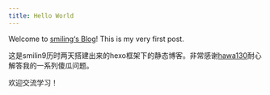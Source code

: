 ```yaml
---
title: Hello World
---
```

Welcome to [smiling‘s Blog](https://smilin9.com/)! This is my very first post.

这是smilin9历时两天搭建出来的hexo框架下的静态博客。非常感谢[hawa130](https://hawa130.com/)耐心解答我的一系列傻瓜问题。

欢迎交流学习！
